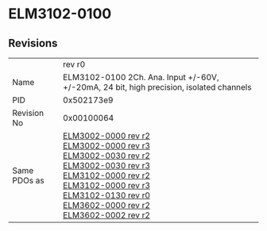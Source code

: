 # ELM3102-0100

## Revisions
<table>
<tr>
<td></td>
<td>rev r0</td>
</tr>
<tr>
<td>Name</td>
<td>ELM3102-0100 2Ch. Ana. Input +/-60V, +/-20mA, 24 bit, high precision, isolated channels</td>
</tr>
<tr>
<td>PID</td>
<td>0x502173e9</td>
</tr>
<tr>
<td>Revision No</td>
<td>0x00100064</td>
</tr>
<tr>
<td>Same PDOs as</td>
<td><a href="ELM3002-0000.md">ELM3002-0000 rev r2</a><br/><a href="ELM3002-0000.md">ELM3002-0000 rev r3</a><br/><a href="ELM3002-0030.md">ELM3002-0030 rev r2</a><br/><a href="ELM3002-0030.md">ELM3002-0030 rev r3</a><br/><a href="ELM3102-0000.md">ELM3102-0000 rev r2</a><br/><a href="ELM3102-0000.md">ELM3102-0000 rev r3</a><br/><a href="ELM3102-0130.md">ELM3102-0130 rev r0</a><br/><a href="ELM3602-0000.md">ELM3602-0000 rev r2</a><br/><a href="ELM3602-0002.md">ELM3602-0002 rev r2</a></td>
</tr>
</table>
